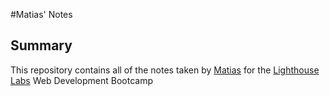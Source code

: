 #Matias' Notes

## Summary

This repository contains all of the notes taken by [Matias](https://github.com/MatiasWengiel) for the [Lighthouse Labs](https://www.lighthouselabs.ca/) Web Development Bootcamp